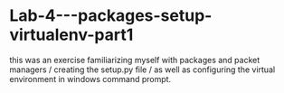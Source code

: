 # Lab-4---packages-setup-virtualenv-part1
this was an exercise familiarizing myself with packages and packet managers / creating the setup.py file / as well as configuring the virtual environment in windows command prompt. 
